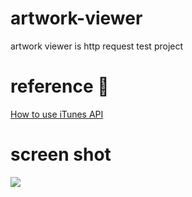 # artwork-viewer
artwork viewer is http request test project

# reference :book:

[How to use iTunes API](https://syncer.jp/itunes-api-matome)

# screen shot

![](https://raw.githubusercontent.com/konojunya/artwork-viewer/master/screenshots/screen.gif)

